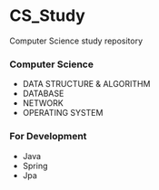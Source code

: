 # CS_Study
Computer Science study repository
### Computer Science
- DATA STRUCTURE & ALGORITHM
- DATABASE
- NETWORK
- OPERATING SYSTEM

### For Development
- Java
- Spring
- Jpa